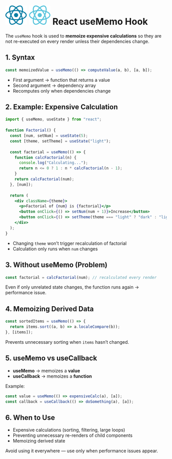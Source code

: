 # ![ ](../assets/react_light.svg#only-light) ![ ](../assets/react_dark.svg#only-dark) React useMemo Hook

The `useMemo` hook is used to **memoize expensive calculations** so they are not re-executed on every render unless their dependencies change.

## 1. Syntax

```jsx
const memoizedValue = useMemo(() => computeValue(a, b), [a, b]);
```

* First argument → function that returns a value
* Second argument → dependency array
* Recomputes only when dependencies change

## 2. Example: Expensive Calculation

```jsx
import { useMemo, useState } from "react";

function Factorial() {
  const [num, setNum] = useState(5);
  const [theme, setTheme] = useState("light");

  const factorial = useMemo(() => {
    function calcFactorial(n) {
      console.log("Calculating...");
      return n <= 0 ? 1 : n * calcFactorial(n - 1);
    }
    return calcFactorial(num);
  }, [num]);

  return (
    <div className={theme}>
      <p>Factorial of {num} is {factorial}</p>
      <button onClick={() => setNum(num + 1)}>Increase</button>
      <button onClick={() => setTheme(theme === "light" ? "dark" : "light")}>Toggle Theme</button>
    </div>
  );
}
```

* Changing `theme` won’t trigger recalculation of factorial
* Calculation only runs when `num` changes

## 3. Without useMemo (Problem)

```jsx
const factorial = calcFactorial(num); // recalculated every render
```

Even if only unrelated state changes, the function runs again → performance issue.

## 4. Memoizing Derived Data

```jsx
const sortedItems = useMemo(() => {
  return items.sort((a, b) => a.localeCompare(b));
}, [items]);
```

Prevents unnecessary sorting when `items` hasn’t changed.

## 5. useMemo vs useCallback

* **useMemo** → memoizes a **value**
* **useCallback** → memoizes a **function**

Example:

```jsx
const value = useMemo(() => expensiveCalc(a), [a]);
const callback = useCallback(() => doSomething(a), [a]);
```

## 6. When to Use

* Expensive calculations (sorting, filtering, large loops)
* Preventing unnecessary re-renders of child components
* Memoizing derived state

Avoid using it everywhere — use only when performance issues appear.
